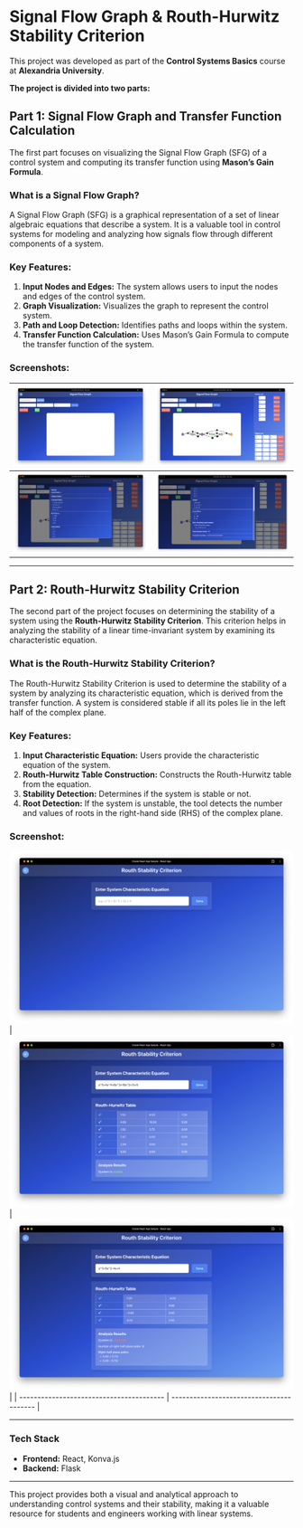 # Signal Flow Graph & Routh-Hurwitz Stability Criterion

This project was developed as part of the **Control Systems Basics** course at **Alexandria University**.

**The project is divided into two parts:**

## Part 1: Signal Flow Graph and Transfer Function Calculation

The first part focuses on visualizing the Signal Flow Graph (SFG) of a control system and computing its transfer function using **Mason’s Gain Formula**.

### What is a Signal Flow Graph?

A Signal Flow Graph (SFG) is a graphical representation of a set of linear algebraic equations that describe a system. It is a valuable tool in control systems for modeling and analyzing how signals flow through different components of a system.

### Key Features:
1. **Input Nodes and Edges:** The system allows users to input the nodes and edges of the control system.
2. **Graph Visualization:** Visualizes the graph to represent the control system.
3. **Path and Loop Detection:** Identifies paths and loops within the system.
4. **Transfer Function Calculation:** Uses Mason’s Gain Formula to compute the transfer function of the system.

### Screenshots:
| ![Graph1](images/SignalFlowGraph1.png) | ![Graph2](images/SignalFlowGraph2.png) |
| ------------------------------------- | ------------------------------------- |
| ![Graph3](images/SignalFlowGraph3.png) | ![Graph4](images/SignalFlowGraph4.png) |

---

## Part 2: Routh-Hurwitz Stability Criterion

The second part of the project focuses on determining the stability of a system using the **Routh-Hurwitz Stability Criterion**. This criterion helps in analyzing the stability of a linear time-invariant system by examining its characteristic equation.

### What is the Routh-Hurwitz Stability Criterion?

The Routh-Hurwitz Stability Criterion is used to determine the stability of a system by analyzing its characteristic equation, which is derived from the transfer function. A system is considered stable if all its poles lie in the left half of the complex plane.

### Key Features:
1. **Input Characteristic Equation:** Users provide the characteristic equation of the system.
2. **Routh-Hurwitz Table Construction:** Constructs the Routh-Hurwitz table from the equation.
3. **Stability Detection:** Determines if the system is stable or not.
4. **Root Detection:** If the system is unstable, the tool detects the number and values of roots in the right-hand side (RHS) of the complex plane.

### Screenshot:
 ![Stability1](images/RouthStability1.png)
| ![Stability2](images/RouthStability2.png) | ![Stability3](images/RouthStability3.png) |
| ---------------------------------------- | ---------------------------------------- |

---

### Tech Stack

- **Frontend:** React, Konva.js
- **Backend:** Flask

---

This project provides both a visual and analytical approach to understanding control systems and their stability, making it a valuable resource for students and engineers working with linear systems.
